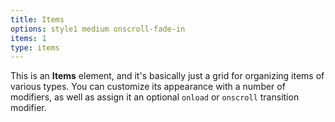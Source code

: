 ```yaml
---
title: Items
options: style1 medium onscroll-fade-in
items: 1
type: items
---
```


This is an <strong>Items</strong> element, and it's basically just a grid for organizing items of various types. You can customize its appearance with a number of modifiers, as well as assign it an optional <code>onload</code> or <code>onscroll</code> transition modifier.

